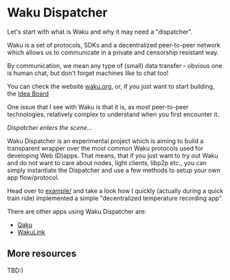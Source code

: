 # Waku Dispatcher

Let's start with what is Waku and why it may need a "dispatcher".

Waku is a set of protocols, SDKs and a decentralized peer-to-peer network which allows us to communicate in a private and censorship resistant way.

By communication, we mean any type of (small) data transfer - obvious one is human chat, but don't forget machines like to chat too! 

You can check the website [waku.org](https://waku.org), or, if you just want to start building, the [Idea Board](https://ideas.waku.org/)

One issue that I see with Waku is that it is, as most peer-to-peer technologies, relatively complex to understand when you first encounter it. 

_Dispatcher enters the scene..._

Waku Dispatcher is an experimental project which is aiming to build a transparent wrapper over the most common Waku protocols used for developing Web (D)apps. That means, that if you just want to try out Waku and do not want to care about nodes, light clients, libp2p etc., you can simply instantiate the Dispatcher and use a few methods to setup your own app flow/protocol.

Head over to [example/](./example/src/App.tsx) and take a look how I quickly (actually during a quick train ride) implemented a simple "decentralized temperature recording app". 

There are other apps using Waku Dispatcher are:

* [Qaku](https://qaku.app)
* [WakuLink](http://js-waku-helpers.vercel.app/)


## More resources

TBD:)
